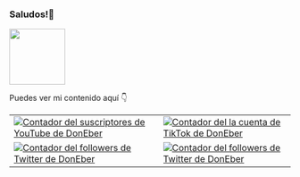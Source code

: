 ### Saludos!👋

 <img align="center" width="100" src="https://user-images.githubusercontent.com/52986565/178525486-56010057-afa6-49d6-bb5e-c400b8694ac2.svg" />

Puedes ver mi contenido aquí 👇

<table border="0">
  <tr>
    <td>
      <a href="https://www.youtube.com/c/donEber" target="_blank">
        <img src="https://img.shields.io/youtube/channel/subscribers/UCKMWXwHYoy920OFEN_BM5VQ?style=social" alt="Contador del suscriptores de YouTube de DonEber"/>
      </a>
    </td>
    <td>
      <a href="https://www.tiktok.com/@doneber.dev" target="_blank">
        <img src="https://img.shields.io/endpoint?logo=TikTok&style=social&url=https%3A%2F%2Fdoneber.dev%2Ftiktok-counter%2F" alt="Contador del la cuenta de TikTok de DonEber"/>
      </a>
    </td>
  </tr>
  <tr>
    <td>
      <a href="https://twitter.com/doneberdev" target="_blank">
        <img src="https://img.shields.io/twitter/follow/doneberdev?label=Followers&style=social" alt="Contador del followers de Twitter de DonEber"/>
      </a>
    </td>
    <td><a href="https://twitch.tv/doneberdev" target="_blank">
        <img src="https://img.shields.io/twitch/status/doneberdev?style=social" alt="Contador del followers de Twitter de DonEber"/>
      </a>
    </td>
  </tr>
</table>

